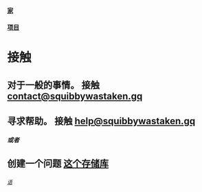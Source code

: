 #### [家](https://squibbywastaken.gq/zh/indexzh.html)
#### [项目](https://squibbywastaken.gq/zh/projectszh.html)
# 接触
## 对于一般的事情。 接触 contact@squibbywastaken.gq
## 寻求帮助。 接触 help@squibbywastaken.gq
##### 或者
## 创建一个问题 [这个存储库](https://github.com/squibbywastaken/Squibby/issues/new)
###### <sub>[语](https://squibbywastaken.gq/zh/languagezh.html)
